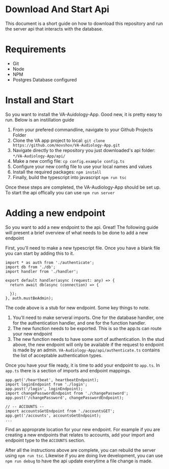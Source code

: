 
# Download And Start Api
This document is a short guide on how to download this
repository and run the server api that interacts with
the database.

# Requirements
* Git
* Node
* NPM
* Postgres Database configured

# Install and Start
So you want to install the VA-Auidology-App. Good new, it is pretty easy to run. Below is an instillation guide

1) From your prefered commandline, navigate to your Github Projects Folder
2) Clone the VA app project to local: `git clone https://github.com/movshov/VA-Audiology-App.git`
3) Navigate directly to the repository you just downloaded's api folder: `*/VA-Audiology-App/api/`
5) Make a new config file: `cp config.example config.ts`
6) Configure your new config file to use your local names and values
7) Install the required packages: `npm install`
8) Finally, build the typescript into javascript `npm run tsc`

Once these steps are completed, the VA-Audiology-App should be set up.
To start the api offically you can use `npm run server`

# Adding a new endpoint
So you want to add a new endpoint to the api. Great! The following guide will present a brief overview of what needs to be done to add a new endpoint

First, you'll need to make a new typescript file. Once you have a blank file you can start by adding this to it.
```
import * as auth from './authenticate';
import db from './db';
import handler from './handler';

export default handler(async (request: any) => {
  return await db(async (connection) => {

  });
}, auth.mustBeAdmin);

```

The code above is a stub for new endpoint. Some key things to note.
1) You'll need to make serveral imports. One for the database handler, one for the authentication handler, and one for the function handler.
2) The new function needs to be exported. This is so the app.ts can route your new endpoint
3) The new function needs to have some sort of authentication. In the stud above, the new endpoint will only be available if the request to endpoint is made by an admin. `VA-Audiology-App/api/authenticate.ts` contains the list of acceptable authentication types.

Once you have your file ready, it is time to add your endpoint to `app.ts`.
In `app.ts` there is a section of imports and endpoint mappings.
```import heartbeatEndpoint from './heartbeat';
app.get('/heartbeat', heartbeatEndpoint);
import loginEndpoint from './login';
app.post('/login', loginEndpoint);
import changePasswordEndpoint from './changePassword';
app.post('/changePassword', changePasswordEndpoint);

// -- ACCOUNTS --
import accountsGetEndpoint from './accountsGET';
app.get('/accounts', accountsGetEndpoint);
...
```
Find an approprate location for your new endpoint. For example if you are creating a new endpoints that relates to accounts, add your import and endpoint type to the `ACCOUNTS` section.

After all the instructions above are complete, you can rebuild the server using `npm run tsc`. Likewise if you are doing live development, you can use `npm run debug` to have the api update everytime a file change is made.